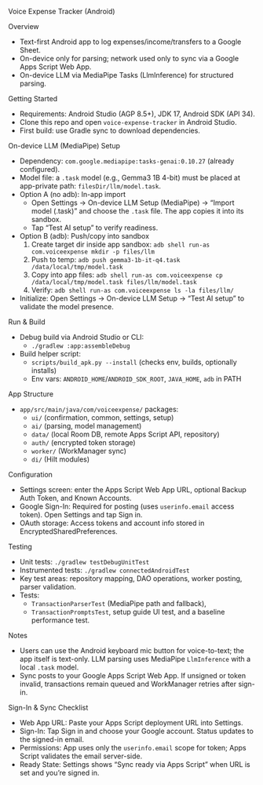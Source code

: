 Voice Expense Tracker (Android)

Overview
- Text-first Android app to log expenses/income/transfers to a Google Sheet.
- On-device only for parsing; network used only to sync via a Google Apps Script Web App.
 - On-device LLM via MediaPipe Tasks (LlmInference) for structured parsing.

Getting Started
- Requirements: Android Studio (AGP 8.5+), JDK 17, Android SDK (API 34).
- Clone this repo and open `voice-expense-tracker` in Android Studio.
- First build: use Gradle sync to download dependencies.

On-device LLM (MediaPipe) Setup
- Dependency: `com.google.mediapipe:tasks-genai:0.10.27` (already configured).
- Model file: a `.task` model (e.g., Gemma3 1B 4-bit) must be placed at app-private path: `filesDir/llm/model.task`.
- Option A (no adb): In-app import
  - Open Settings → On-device LLM Setup (MediaPipe) → “Import model (.task)” and choose the `.task` file. The app copies it into its sandbox.
  - Tap “Test AI setup” to verify readiness.
- Option B (adb): Push/copy into sandbox
  1. Create target dir inside app sandbox: `adb shell run-as com.voiceexpense mkdir -p files/llm`
  2. Push to temp: `adb push gemma3-1b-it-q4.task /data/local/tmp/model.task`
  3. Copy into app files: `adb shell run-as com.voiceexpense cp /data/local/tmp/model.task files/llm/model.task`
  4. Verify: `adb shell run-as com.voiceexpense ls -la files/llm/`
- Initialize: Open Settings → On-device LLM Setup → “Test AI setup” to validate the model presence.

Run & Build
- Debug build via Android Studio or CLI:
  - `./gradlew :app:assembleDebug`
- Build helper script:
  - `scripts/build_apk.py --install` (checks env, builds, optionally installs)
  - Env vars: `ANDROID_HOME`/`ANDROID_SDK_ROOT`, `JAVA_HOME`, `adb` in PATH

App Structure
- `app/src/main/java/com/voiceexpense/` packages:
  - `ui/` (confirmation, common, settings, setup)
  - `ai/` (parsing, model management)
  - `data/` (local Room DB, remote Apps Script API, repository)
  - `auth/` (encrypted token storage)
  - `worker/` (WorkManager sync)
  - `di/` (Hilt modules)

Configuration
- Settings screen: enter the Apps Script Web App URL, optional Backup Auth Token, and Known Accounts.
- Google Sign-In: Required for posting (uses `userinfo.email` access token). Open Settings and tap Sign in.
- OAuth storage: Access tokens and account info stored in EncryptedSharedPreferences.

Testing
- Unit tests: `./gradlew testDebugUnitTest`
- Instrumented tests: `./gradlew connectedAndroidTest`
- Key test areas: repository mapping, DAO operations, worker posting, parser validation.
- Tests:
  - `TransactionParserTest` (MediaPipe path and fallback),
  - `TransactionPromptsTest`, setup guide UI test, and a baseline performance test.

Notes
- Users can use the Android keyboard mic button for voice-to-text; the app itself is text-only. LLM parsing uses MediaPipe `LlmInference` with a local `.task` model.
- Sync posts to your Google Apps Script Web App. If unsigned or token invalid, transactions remain queued and WorkManager retries after sign-in.

Sign-In & Sync Checklist
- Web App URL: Paste your Apps Script deployment URL into Settings.
- Sign-In: Tap Sign in and choose your Google account. Status updates to the signed-in email.
- Permissions: App uses only the `userinfo.email` scope for token; Apps Script validates the email server-side.
- Ready State: Settings shows “Sync ready via Apps Script” when URL is set and you’re signed in.
